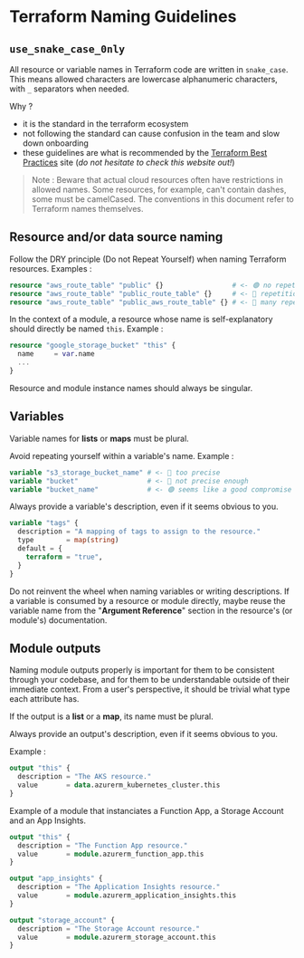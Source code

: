 # Terraform Naming Guidelines

## `use_snake_case_0nly`

All resource or variable names in Terraform code are written in `snake_case`. 
This means allowed characters are lowercase alphanumeric characters, with `_`
separators when needed.

Why ?
- it is the standard in the terraform ecosystem
- not following the standard can cause confusion in the team and slow down 
  onboarding
- these guidelines are what is recommended by the [Terraform Best Practices](https://www.terraform-best-practices.com/naming) site (*do not hesitate to check this website out!*)

> Note : Beware that actual cloud resources often have restrictions in allowed
> names. Some resources, for example, can't contain dashes, some must be
> camelCased. The conventions in this document refer to Terraform names
> themselves.


## Resource and/or data source naming

Follow the DRY principle (Do not Repeat Yourself) when naming Terraform
resources. Examples : 

```terraform
resource "aws_route_table" "public" {}                 # <- 🟢 no repetitions 
resource "aws_route_table" "public_route_table" {}     # <- 🔴 repetitions
resource "aws_route_table" "public_aws_route_table" {} # <- 🔴 many repetitions
```

In the context of a module, a resource whose name is self-explanatory should
directly be named `this`. Example : 
```terraform
resource "google_storage_bucket" "this" {
  name     = var.name
  ...
}
```

Resource and module instance names should always be singular.

## Variables

Variable names for **lists** or **maps** must be plural.

Avoid repeating yourself within a variable's name. Example :
```terraform
variable "s3_storage_bucket_name" # <- 🔴 too precise
variable "bucket"                 # <- 🔴 not precise enough
variable "bucket_name"            # <- 🟢 seems like a good compromise
```

Always provide a variable's description, even if it seems obvious to you.

```terraform
variable "tags" {
  description = "A mapping of tags to assign to the resource."
  type        = map(string)
  default = {
    terraform = "true",
  }
}
```

Do not reinvent the wheel when naming variables or writing descriptions. If a
variable is consumed by a resource or module directly, maybe reuse the variable
name from the "**Argument Reference**" section in the resource's (or module's)
documentation.

## Module outputs

Naming module outputs properly is important for them to be consistent through
your codebase, and for them to be understandable outside of their immediate
context. From a user's perspective, it should be trivial what type each
attribute has.

If the output is a **list** or a **map**, its name must be plural.

Always provide an output's description, even if it seems obvious to you.

Example :

```terraform
output "this" {
  description = "The AKS resource."
  value       = data.azurerm_kubernetes_cluster.this
}
```

Example of a module that instanciates a Function App, a Storage Account and an
App Insights.

```terraform
output "this" {
  description = "The Function App resource."
  value       = module.azurerm_function_app.this
}

output "app_insights" {
  description = "The Application Insights resource."
  value       = module.azurerm_application_insights.this
}

output "storage_account" {
  description = "The Storage Account resource."
  value       = module.azurerm_storage_account.this
}
```
